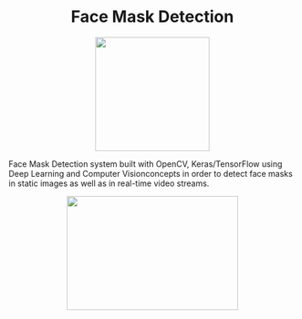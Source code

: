# <center> Face Mask Detection 

<center> <img src=https://raw.githubusercontent.com/Vrushti24/Face-Mask-Detection/logo/Logo/facemaskdetection.ai%20%40%2051.06%25%20(CMYK_GPU%20Preview)%20%2018-02-2021%2018_33_18%20(2).png width=200px height=200px> </center>

Face Mask Detection system built with OpenCV, Keras/TensorFlow using Deep Learning and Computer Visionconcepts in order to detect face masks in static images as well as in real-time video streams.

<center> <img src=https://raw.githubusercontent.com/chandrikadeb7/Face-Mask-Detection/refs/heads/master/Readme_images/Screen%20Shot%202020-05-14%20at%208.49.06%20PM.png width=300px height=200px> </center>
